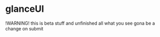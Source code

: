 # glanceUI
 !WARNING!
 this is beta stuff and unfinished all what you see gona be a change on submit
